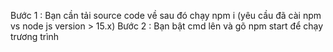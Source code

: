 Bước 1 : Bạn cần tải source code về sau đó chạy npm i (yêu cầu đã cài npm vs node js version > 15.x)
Bước 2 : Bạn bật cmd lên và gõ npm start để chạy trương trình 
